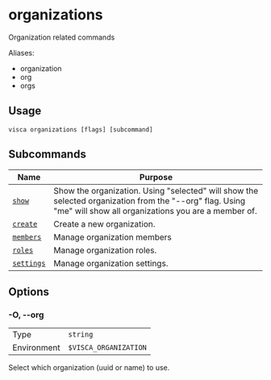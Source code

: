 # organizations

Organization related commands

Aliases:

- organization
- org
- orgs

## Usage

```console
visca organizations [flags] [subcommand]
```

## Subcommands

| Name                                                 | Purpose                                                                                                                                                        |
| ---------------------------------------------------- | -------------------------------------------------------------------------------------------------------------------------------------------------------------- |
| [<code>show</code>](./organizations_show.md)         | Show the organization. Using "selected" will show the selected organization from the "--org" flag. Using "me" will show all organizations you are a member of. |
| [<code>create</code>](./organizations_create.md)     | Create a new organization.                                                                                                                                     |
| [<code>members</code>](./organizations_members.md)   | Manage organization members                                                                                                                                    |
| [<code>roles</code>](./organizations_roles.md)       | Manage organization roles.                                                                                                                                     |
| [<code>settings</code>](./organizations_settings.md) | Manage organization settings.                                                                                                                                  |

## Options

### -O, --org

|             |                                  |
| ----------- | -------------------------------- |
| Type        | <code>string</code>              |
| Environment | <code>$VISCA_ORGANIZATION</code> |

Select which organization (uuid or name) to use.
